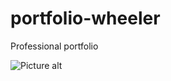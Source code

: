 # portfolio-wheeler
Professional portfolio

![Picture alt](https://zakonik13.github.io/portfolio-wheeler/ "Portfolio")
